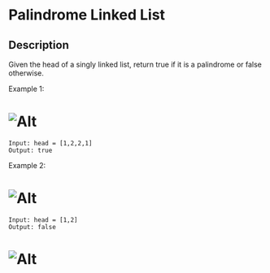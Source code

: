 # Palindrome Linked List


## Description

Given the head of a singly linked list, return true if it is a 
palindrome
 or false otherwise.

Example 1:

# ![Alt](https://assets.leetcode.com/uploads/2021/03/03/pal1linked-list.jpg)
```
Input: head = [1,2,2,1]
Output: true
```

Example 2:

# ![Alt](https://assets.leetcode.com/uploads/2021/03/03/pal2linked-list.jpg)
```
Input: head = [1,2]
Output: false
```

# ![Alt](https://assets.leetcode.com/uploads/2021/03/03/pal2linked-list.jpg)